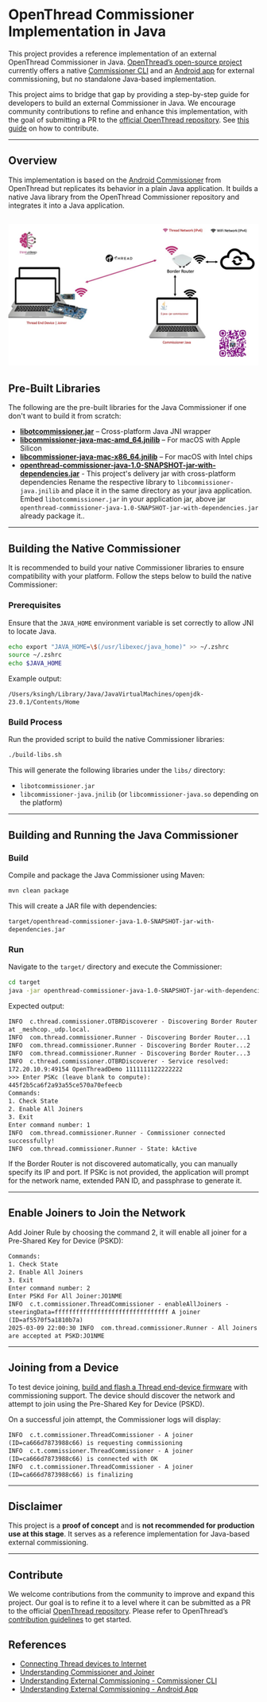 
# OpenThread Commissioner Implementation in Java

This project provides a reference implementation of an external OpenThread Commissioner in Java. [OpenThread’s open-source project](https://github.com/openthread/ot-commissioner) 
currently offers a native [Commissioner CLI](https://openthread.io/guides/commissioner/build.md) and an 
[Android app](https://github.com/openthread/ot-commissioner/tree/main/android) for external commissioning, 
but no standalone Java-based implementation.

This project aims to bridge that gap by providing a step-by-step guide for developers to build an external Commissioner 
in Java. We encourage community contributions to refine and enhance this implementation, with the goal of submitting 
a PR to the [official OpenThread repository](https://github.com/openthread/ot-commissioner). See [this guide](contributing.md) on how to contribute.

---

## Overview

This implementation is based on the [Android Commissioner](https://github.com/openthread/ot-commissioner/tree/main/android) from OpenThread but replicates its behavior in a plain Java application. It builds a native Java library from the OpenThread Commissioner repository and integrates it into a Java application.

![Java Commissioner](external-commissioning-java.jpg)
---

## Pre-Built Libraries
The following are the pre-built libraries for the Java Commissioner if one don't want to build it from scratch:

- **[libotcommissioner.jar](pre-built/libotcommissioner.jar)** – Cross-platform Java JNI wrapper 
- **[libcommissioner-java-mac-amd_64.jnilib](pre-built/libcommissioner-java-mac-amd_64.jnilib)** – For macOS with Apple Silicon
- **[libcommissioner-java-mac-x86_64.jnilib](pre-built/libcommissioner-java-mac-x86_64.jnilib)** – For macOS with Intel chips
- **[openthread-commissioner-java-1.0-SNAPSHOT-jar-with-dependencies.jar](pre-built/openthread-commissioner-java-1.0-SNAPSHOT-jar-with-dependencies.jar)** - This project's delivery jar with cross-platform dependencies
Rename the respective library to `libcommissioner-java.jnilib` and place it in the same directory as your java application. Embed `libotcommissioner.jar` in your application jar, above jar `openthread-commissioner-java-1.0-SNAPSHOT-jar-with-dependencies.jar` already package it..

---

## Building the Native Commissioner
It is recommended to build your native Commissioner libraries to ensure compatibility with your platform. Follow the steps below to build the native Commissioner: 
### Prerequisites
Ensure that the `JAVA_HOME` environment variable is set correctly to allow JNI to locate Java.
```sh
echo export "JAVA_HOME=\$(/usr/libexec/java_home)" >> ~/.zshrc
source ~/.zshrc
echo $JAVA_HOME
```

Example output:
```
/Users/ksingh/Library/Java/JavaVirtualMachines/openjdk-23.0.1/Contents/Home
```
### Build Process

Run the provided script to build the native Commissioner libraries:

```sh
./build-libs.sh
```

This will generate the following libraries under the `libs/` directory:

- `libotcommissioner.jar`
- `libcommissioner-java.jnilib` (or `libcommissioner-java.so` depending on the platform)

---

## Building and Running the Java Commissioner

### Build

Compile and package the Java Commissioner using Maven:

```sh
mvn clean package
```

This will create a JAR file with dependencies:

```
target/openthread-commissioner-java-1.0-SNAPSHOT-jar-with-dependencies.jar
```

### Run

Navigate to the `target/` directory and execute the Commissioner:

```sh
cd target  
java -jar openthread-commissioner-java-1.0-SNAPSHOT-jar-with-dependencies.jar  
```

Expected output:

```
INFO  c.thread.commissioner.OTBRDiscoverer - Discovering Border Router at _meshcop._udp.local.
INFO  com.thread.commissioner.Runner - Discovering Border Router...1
INFO  com.thread.commissioner.Runner - Discovering Border Router...2
INFO  com.thread.commissioner.Runner - Discovering Border Router...3
INFO  c.thread.commissioner.OTBRDiscoverer - Service resolved: 172.20.10.9:49154 OpenThreadDemo 1111111122222222
>>> Enter PSKc (leave blank to compute): 445f2b5ca6f2a93a55ce570a70efeecb
Commands:
1. Check State
2. Enable All Joiners
3. Exit
Enter command number: 1
INFO  com.thread.commissioner.Runner - Commissioner connected successfully!
INFO  com.thread.commissioner.Runner - State: kActive
```

If the Border Router is not discovered automatically, you can manually specify its IP and port. If PSKc is not provided, the application will prompt for the network name, extended PAN ID, and passphrase to generate it.

---

## Enable Joiners to Join the Network

Add Joiner Rule by choosing the command 2, it will enable all joiner for a Pre-Shared Key for Device (PSKD):

```
Commands:
1. Check State
2. Enable All Joiners
3. Exit
Enter command number: 2
Enter PSKd For All Joiner:JO1NME
INFO  c.t.commissioner.ThreadCommissioner - enableAllJoiners - steeringData=ffffffffffffffffffffffffffffffff A joiner (ID=af5570f5a1810b7a)
2025-03-09 22:00:30 INFO  com.thread.commissioner.Runner - All Joiners are accepted at PSKD:JO1NME
```

---
## Joining from a Device

To test device joining, [build and flash a Thread end-device firmware](https://medium.com/iotpractices/connecting-thread-devices-to-internet-f80c870c014a) with commissioning support. The device should discover the network and attempt to join using the Pre-Shared Key for Device (PSKD).

On a successful join attempt, the Commissioner logs will display:

```
INFO  c.t.commissioner.ThreadCommissioner - A joiner (ID=ca666d7873988c66) is requesting commissioning  
INFO  c.t.commissioner.ThreadCommissioner - A joiner (ID=ca666d7873988c66) is connected with OK  
INFO  c.t.commissioner.ThreadCommissioner - A joiner (ID=ca666d7873988c66) is finalizing  
```
---

## Disclaimer

This project is a **proof of concept** and is **not recommended for production use at this stage**. It serves as a reference implementation for Java-based external commissioning.

---

## Contribute

We welcome contributions from the community to improve and expand this project. Our goal is to refine it to a level where it can be submitted as a PR to the official [OpenThread repository](https://github.com/openthread/ot-commissioner). Please refer to OpenThread’s [contribution guidelines](contributing.md) to get started.

## References
- [Connecting Thread devices to Internet](https://medium.com/iotpractices/connecting-thread-devices-to-internet-f80c870c014a)
- [Understanding Commissioner and Joiner](https://medium.com/iotpractices/simplifying-thread-network-provisioning-with-joiner-and-commissioner-roles-60c624f0de85)
- [Understanding External Commissioning - Commissioner CLI](https://medium.com/iotpractices/external-commissioning-in-thread-network-b06e7b8a64ab)
- [Understanding External Commissioning - Android App](https://medium.com/iotpractices/building-and-using-openthread-commissioner-mobile-app-03bde78773ab)
